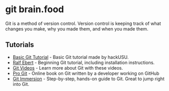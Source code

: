 # git brain.food
Git is a method of version control.  Version control is keeping track of what changes you make, why you made them, and when you made them.  

## Tutorials
* [Basic Git Tutorial] - Basic Git tutorial made by hackUSU.
* [Ralf Ebert] - Beginning Git tutorial, including installation instructions.
* [Git Videos] - Learn more about Git with these videos.
* [Pro Git] - Online book on Git written by a developer working on GitHub
* [Git Immersion] - Step-by-step, hands-on guide to Git.  Great to jump right into Git.

<!-- Links -->
[Basic Git Tutorial]: http://google.com/
[Ralf Ebert]:http://www.ralfebert.de/tutorials/git/
[Git Videos]:http://git-scm.com/videos
[Pro Git]:http://git-scm.com/book/en/v2
[Git Immersion]:http://gitimmersion.com/
